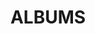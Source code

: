 ---
layout: album_gallery
resource: facebook
title: "ALBUMS"
description: "archive"
active: gallery
header-img: "img/gallery-bg.jpg"
images:

- image_path: /QuynhAlee/1/868446191962513_441040475_868446425295823_7701205343128684309_n.jpg
  gallery-folder: /gallery/QuynhAlee/1/
  gallery-name: 1
  gallery-date: March 2025
- image_path: /QuynhAlee/2/205754578123157_198720778_205754581456490_4391901805500271656_n.jpg
  gallery-folder: /gallery/QuynhAlee/2/
  gallery-name: 2
  gallery-date: March 2025
---